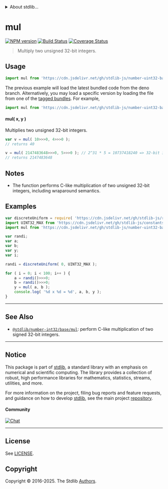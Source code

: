 <!--

@license Apache-2.0

Copyright (c) 2018 The Stdlib Authors.

Licensed under the Apache License, Version 2.0 (the "License");
you may not use this file except in compliance with the License.
You may obtain a copy of the License at

   http://www.apache.org/licenses/LICENSE-2.0

Unless required by applicable law or agreed to in writing, software
distributed under the License is distributed on an "AS IS" BASIS,
WITHOUT WARRANTIES OR CONDITIONS OF ANY KIND, either express or implied.
See the License for the specific language governing permissions and
limitations under the License.

-->


<details>
  <summary>
    About stdlib...
  </summary>
  <p>We believe in a future in which the web is a preferred environment for numerical computation. To help realize this future, we've built stdlib. stdlib is a standard library, with an emphasis on numerical and scientific computation, written in JavaScript (and C) for execution in browsers and in Node.js.</p>
  <p>The library is fully decomposable, being architected in such a way that you can swap out and mix and match APIs and functionality to cater to your exact preferences and use cases.</p>
  <p>When you use stdlib, you can be absolutely certain that you are using the most thorough, rigorous, well-written, studied, documented, tested, measured, and high-quality code out there.</p>
  <p>To join us in bringing numerical computing to the web, get started by checking us out on <a href="https://github.com/stdlib-js/stdlib">GitHub</a>, and please consider <a href="https://opencollective.com/stdlib">financially supporting stdlib</a>. We greatly appreciate your continued support!</p>
</details>

# mul

[![NPM version][npm-image]][npm-url] [![Build Status][test-image]][test-url] [![Coverage Status][coverage-image]][coverage-url] <!-- [![dependencies][dependencies-image]][dependencies-url] -->

> Multiply two unsigned 32-bit integers.

<section class="intro">

</section>

<!-- /.intro -->



<section class="usage">

## Usage

```javascript
import mul from 'https://cdn.jsdelivr.net/gh/stdlib-js/number-uint32-base-mul@deno/mod.js';
```
The previous example will load the latest bundled code from the deno branch. Alternatively, you may load a specific version by loading the file from one of the [tagged bundles](https://github.com/stdlib-js/number-uint32-base-mul/tags). For example,

```javascript
import mul from 'https://cdn.jsdelivr.net/gh/stdlib-js/number-uint32-base-mul@v0.0.0-deno/mod.js';
```

#### mul( x, y )

Multiplies two unsigned 32-bit integers.

```javascript
var v = mul( 10>>>0, 4>>>0 );
// returns 40

v = mul( 2147483648>>>0, 5>>>0 ); // 2^31 * 5 = 10737418240 => 32-bit integer overflow
// returns 2147483648
```

</section>

<!-- /.usage -->

<!-- Package usage notes. Make sure to keep an empty line after the `section` element and another before the `/section` close. -->

<section class="notes">

## Notes

-   The function performs C-like multiplication of two unsigned 32-bit integers, including wraparound semantics.

</section>

<!-- /.notes -->

<section class="examples">

## Examples

<!-- eslint no-undef: "error" -->

```javascript
var discreteUniform = require( 'https://cdn.jsdelivr.net/gh/stdlib-js/random-base-discrete-uniform' ).factory;
import UINT32_MAX from 'https://cdn.jsdelivr.net/gh/stdlib-js/constants-uint32-max@deno/mod.js';
import mul from 'https://cdn.jsdelivr.net/gh/stdlib-js/number-uint32-base-mul@deno/mod.js';

var randi;
var a;
var b;
var y;
var i;

randi = discreteUniform( 0, UINT32_MAX );

for ( i = 0; i < 100; i++ ) {
    a = randi()>>>0;
    b = randi()>>>0;
    y = mul( a, b );
    console.log( '%d x %d = %d', a, b, y );
}
```

</section>

<!-- /.examples -->

<!-- Section for related `stdlib` packages. Do not manually edit this section, as it is automatically populated. -->

<section class="related">

* * *

## See Also

-   <span class="package-name">[`@stdlib/number-int32/base/mul`][@stdlib/number/int32/base/mul]</span><span class="delimiter">: </span><span class="description">perform C-like multiplication of two signed 32-bit integers.</span>

</section>

<!-- /.related -->

<!-- Section for all links. Make sure to keep an empty line after the `section` element and another before the `/section` close. -->


<section class="main-repo" >

* * *

## Notice

This package is part of [stdlib][stdlib], a standard library with an emphasis on numerical and scientific computing. The library provides a collection of robust, high performance libraries for mathematics, statistics, streams, utilities, and more.

For more information on the project, filing bug reports and feature requests, and guidance on how to develop [stdlib][stdlib], see the main project [repository][stdlib].

#### Community

[![Chat][chat-image]][chat-url]

---

## License

See [LICENSE][stdlib-license].


## Copyright

Copyright &copy; 2016-2025. The Stdlib [Authors][stdlib-authors].

</section>

<!-- /.stdlib -->

<!-- Section for all links. Make sure to keep an empty line after the `section` element and another before the `/section` close. -->

<section class="links">

[npm-image]: http://img.shields.io/npm/v/@stdlib/number-uint32-base-mul.svg
[npm-url]: https://npmjs.org/package/@stdlib/number-uint32-base-mul

[test-image]: https://github.com/stdlib-js/number-uint32-base-mul/actions/workflows/test.yml/badge.svg?branch=main
[test-url]: https://github.com/stdlib-js/number-uint32-base-mul/actions/workflows/test.yml?query=branch:main

[coverage-image]: https://img.shields.io/codecov/c/github/stdlib-js/number-uint32-base-mul/main.svg
[coverage-url]: https://codecov.io/github/stdlib-js/number-uint32-base-mul?branch=main

<!--

[dependencies-image]: https://img.shields.io/david/stdlib-js/number-uint32-base-mul.svg
[dependencies-url]: https://david-dm.org/stdlib-js/number-uint32-base-mul/main

-->

[chat-image]: https://img.shields.io/gitter/room/stdlib-js/stdlib.svg
[chat-url]: https://app.gitter.im/#/room/#stdlib-js_stdlib:gitter.im

[stdlib]: https://github.com/stdlib-js/stdlib

[stdlib-authors]: https://github.com/stdlib-js/stdlib/graphs/contributors

[umd]: https://github.com/umdjs/umd
[es-module]: https://developer.mozilla.org/en-US/docs/Web/JavaScript/Guide/Modules

[deno-url]: https://github.com/stdlib-js/number-uint32-base-mul/tree/deno
[deno-readme]: https://github.com/stdlib-js/number-uint32-base-mul/blob/deno/README.md
[umd-url]: https://github.com/stdlib-js/number-uint32-base-mul/tree/umd
[umd-readme]: https://github.com/stdlib-js/number-uint32-base-mul/blob/umd/README.md
[esm-url]: https://github.com/stdlib-js/number-uint32-base-mul/tree/esm
[esm-readme]: https://github.com/stdlib-js/number-uint32-base-mul/blob/esm/README.md
[branches-url]: https://github.com/stdlib-js/number-uint32-base-mul/blob/main/branches.md

[stdlib-license]: https://raw.githubusercontent.com/stdlib-js/number-uint32-base-mul/main/LICENSE

<!-- <related-links> -->

[@stdlib/number/int32/base/mul]: https://github.com/stdlib-js/number-int32-base-mul/tree/deno

<!-- </related-links> -->

</section>

<!-- /.links -->

